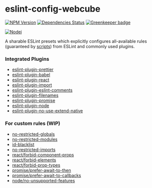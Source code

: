 # eslint-config-webcube

[![NPM Version][npm-image]][npm-url]
[![Dependencies Status][dep-image]][dep-url]
[![Greenkeeper badge][greenkeeper-image]](https://greenkeeper.io/)

[![Nodei][nodei-image]][npm-url]

[npm-image]: https://img.shields.io/npm/v/eslint-config-webcube.svg
[nodei-image]: https://nodei.co/npm/eslint-config-webcube.png?downloads=true
[npm-url]: https://npmjs.org/package/eslint-config-webcube
[dep-image]: https://david-dm.org/dexteryy/eslint-config-webcube.svg
[dep-url]: https://david-dm.org/dexteryy/eslint-config-webcube
[greenkeeper-image]: https://badges.greenkeeper.io/dexteryy/eslint-config-webcube.svg

A sharable ESLint presets which explicitly configures all-available rules (guaranteed by [scripts](https://github.com/dexteryy/eslint-config-webcube/blob/master/package.json#L16)) from ESLint and commonly used plugins.

### Integrated Plugins

* [eslint-plugin-prettier](https://www.npmjs.com/package/eslint-plugin-prettier)
* [eslint-plugin-babel](https://www.npmjs.com/package/eslint-plugin-babel)
* [eslint-plugin-react](https://www.npmjs.com/package/eslint-plugin-react)
* [eslint-plugin-import](https://www.npmjs.com/package/eslint-plugin-import)
* [eslint-plugin-eslint-comments](https://www.npmjs.com/package/eslint-plugin-eslint-comments)
* [eslint-plugin-filenames](https://www.npmjs.com/package/eslint-plugin-filenames)
* [eslint-plugin-promise](https://www.npmjs.com/package/eslint-plugin-promise)
* [eslint-plugin-node](https://www.npmjs.com/package/eslint-plugin-node)
* [eslint-plugin-no-use-extend-native](https://www.npmjs.com/package/eslint-plugin-no-use-extend-native)

### For custom rules (WIP)

* [no-restricted-globals](https://eslint.org/docs/rules/no-restricted-globals)
* [no-restricted-modules](https://eslint.org/docs/rules/no-restricted-modules)
* [id-blacklist](https://eslint.org/docs/rules/id-blacklist)
* [no-restricted-imports](https://eslint.org/docs/rules/no-restricted-imports)
* [react/forbid-component-props](https://github.com/yannickcr/eslint-plugin-react/blob/HEAD/docs/rules/forbid-component-props.md)
* [react/forbid-elements](https://github.com/yannickcr/eslint-plugin-react/blob/HEAD/docs/rules/forbid-elements.md)
* [react/forbid-prop-types](https://github.com/yannickcr/eslint-plugin-react/blob/HEAD/docs/rules/forbid-prop-types.md)
* [promise/prefer-await-to-then](https://www.npmjs.com/package/eslint-plugin-promise#promise-rules)
* [promise/prefer-await-to-callbacks](https://www.npmjs.com/package/eslint-plugin-promise#promise-rules)
* [node/no-unsupported-features](https://github.com/mysticatea/eslint-plugin-node/blob/HEAD/docs/rules/no-unsupported-features.md)
